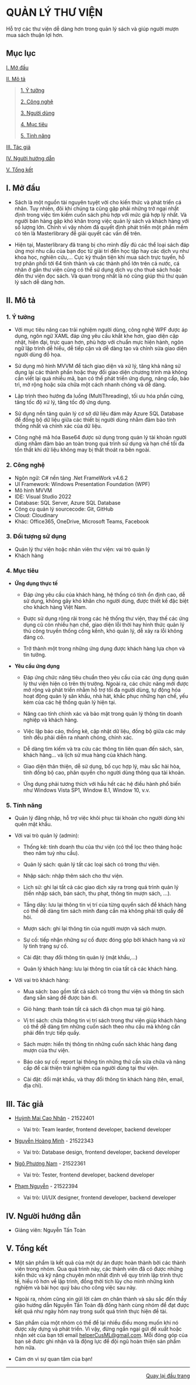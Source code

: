 ﻿<div id="Top"></div>

# QUẢN LÝ THƯ VIỆN
Hỗ trợ các thư viện dễ dàng hơn trong quản lý sách và giúp người mượn mua sách thuận lợi hơn.

## Mục lục

 [I. Mở đầu](#Modau)

 [II. Mô tả](#Mota)

> [1. Ý tưởng](#Ytuong)
>
> [2. Công nghệ](#Congnghe)
>
> [3. Người dùng](#Doituongsudung)
>
> [4. Mục tiêu](#Muctieu)
>
> [5. Tính năng](#Tinhnang)

[III. Tác giả](#Tacgia)

[IV. Người hướng dẫn](#Nguoihuongdan)

[V. Tổng kết](#Tongket)


<!-- MỞ ĐẦU -->
<div id="Modau"></div>

## I. Mở đầu
* Sách là một nguồn tài nguyên tuyệt vời cho kiến ​​thức và phát triển cá nhân. Tuy nhiên, đôi khi chúng ta cũng gặp phải những trở ngại nhất định trong việc tìm kiếm cuốn sách phù hợp với mức giá hợp lý nhất. Và người bán hàng gặp khó khăn trong việc quản lý sách và khách hàng với số lượng lớn. Chính vì vậy nhóm đã quyết định phát triển một phần mềm có tên là Masterlibrary để giải quyết các vấn đề trên.

* Hiện tại, Masterlibrary đã trang bị cho mình đầy đủ các thể loại sách đáp ứng mọi nhu cầu của bạn đọc từ giải trí đến học tập hay các dịch vụ như khoa học, nghiên cứu,… Cực kỳ thuận tiện khi mua sách trực tuyến, hỗ trợ phân phối tới 64 tỉnh thành và các thành phố lớn trên cả nước, cá nhân ở gần thư viện cũng có thể sử dụng dịch vụ cho thuê sách hoặc đến thư viện đọc sách. Và quan trọng nhất là nó cũng giúp thủ thư quản lý sách dễ dàng hơn.

<!-- MÔ TẢ -->
<div id="Mota"></div>

## II. Mô tả

<!-- Ý TƯỞNG -->
<div id="Ytuong"></div>

### 1. Ý tưởng
* Với mục tiêu nâng cao trải nghiệm người dùng, công nghệ WPF được áp dụng, ngôn ngữ XAML đáp ứng yêu cầu khắt khe hơn, giao diện cập nhật, hiện đại, trực quan hơn, phù hợp với chuẩn mực hiện hành, ngôn ngữ lập trình dễ hiểu, dễ tiếp cận và dễ dàng tạo và chỉnh sửa giao diện người dùng đồ họa.

* Sử dụng mô hình MVVM để tách giao diện và xử lý, tăng khả năng sử dụng lại các thành phần hoặc thay đổi giao diện chương trình mà không cần viết lại quá nhiều mã, bạn có thể phát triển ứng dụng, nâng cấp, bảo trì, mở rộng hoặc sửa chữa một cách nhanh chóng và dễ dàng.

* Lập trình theo hướng đa luồng (MultiThreading), tối ưu hóa phần cứng, tăng tốc độ xử lý, tăng tốc độ ứng dụng.

* Sử dụng nền tảng quản lý cơ sở dữ liệu đám mây Azure SQL Database để đồng bộ dữ liệu giữa các thiết bị người dùng nhằm đảm bảo tính thống nhất và chính xác của dữ liệu.
* Công nghệ mã hóa Base64 được sử dụng trong quản lý tài khoản người dùng nhằm đảm bảo an toàn trong quá trình sử dụng và hạn chế tối đa tổn thất khi dữ liệu không may bị thất thoát ra bên ngoài.


<div id="Congnghe"></div>

### 2. Công nghệ
* Ngôn ngữ: C# nền tảng .Net FrameWork v4.6.2
* UI Framework: Windows Presentation Foundation (WPF)
* Mô hình MVVM
* IDE: Visual Studio 2022
* Database: SQL Server, Azure SQL Database
* Công cụ quản lý sourcecode: Git, GitHub
* Cloud: Cloudinary
* Khác: Office365, OneDrive, Microsoft Teams, Facebook

<div id="Doituongsudung"></div>

### 3. Đối tượng sử dụng
* Quản lý thư viện hoặc nhân viên thư viện: vai trò quản lý
* Khách hàng

<div id="Muctieu"></div>

### 4. Mục tiêu

* <strong>Ứng dụng thực tế</strong>
    
    * Đáp ứng yêu cầu của khách hàng, hệ thống có tính ổn định cao, dễ sử dụng, không gây khó khăn cho người dùng, được thiết kế đặc biệt cho khách hàng Việt Nam.

    * Được sử dụng rộng rãi trong các hệ thống thư viện, thay thế các ứng dụng cũ còn nhiều hạn chế, giao diện lỗi thời hay hình thức quản lý thủ công truyền thống cồng kềnh, khó quản lý, dễ xảy ra lỗi không đáng có.

    * Trở thành một trong những ứng dụng được khách hàng lựa chọn và tin tưởng.

 * <strong>Yêu cầu ứng dụng</strong>
 
    * Đáp ứng chức năng tiêu chuẩn theo yêu cầu của các ứng dụng quản lý thư viện hiện có trên thị trường. Ngoài ra, các chức năng mới được mở rộng và phát triển nhằm hỗ trợ tối đa người dùng, tự động hóa hoạt động quản lý sân khấu, nhà hát, khắc phục những hạn chế, yếu kém của các hệ thống quản lý hiện tại.

    * Nâng cao tính chính xác và bảo mật trong quản lý thông tin doanh nghiệp và khách hàng.

    * Việc lập báo cáo, thống kê, cập nhật dữ liệu, đồng bộ giữa các máy tính đều phải diễn ra nhanh chóng, chính xác.

    * Dễ dàng tìm kiếm và tra cứu các thông tin liên quan đến sách, sàn, khách hàng... và lịch sử mua hàng của khách hàng.

    * Giao diện thân thiện, dễ sử dụng, bố cục hợp lý, màu sắc hài hòa, tính đồng bộ cao, phân quyền cho người dùng thông qua tài khoản.

    * Ứng dụng phải tương thích với hầu hết các hệ điều hành phổ biến như Windows Vista SP1, Window 8.1, Window 10, v.v.

<div id="Tinhnang"></div>

### 5. Tính năng
* Quản lý đăng nhập, hỗ trợ việc khôi phục tài khoản cho người dùng khi quên mật khẩu.

* Với vai trò quản lý (admin):
    * Thống kê: tính doanh thu của thư viện (có thể lọc theo tháng hoặc theo năm tuỳ nhu cầu).​

    * Quản lý sách: quản lý tất các loại sách có trong thư viện.​

    * Nhập sách: nhập thêm sách cho thư viện.​

    * Lịch sử: ghi lại tất cả các giao dịch xảy ra trong quá trình quản lý (tiền nhập sách, bán sách, thu phạt, thông tin mượn sách, …).​

    * Tầng dãy: lưu lại thông tin vị trí của từng quyển sách để khách hàng có thể dễ dàng tìm sách mình đang cần mà không phải tới quầy để hỏi.​

    * Mượn sách: ghi lại thông tin của người mượn và sách mượn.​

    * Sự cố: tiếp nhận những sự cố được đóng góp bởi khách hang và xử lý tình trạng sự cố.​

    * Cài đặt: thay đổi thông tin quản lý (mật khẩu,...)​

    * Quản lý khách hàng: lưu lại thông tin của tất cả các khách hàng. 
 
* Với vai trò khách hàng:
    * Mua sách: bao gồm tất cả sách có trong thư viện và thông tin sách đang sẵn sàng để được bán đi.​

    * Giỏ hàng: thanh toán tất cả sách đã chọn mua tại giỏ hàng.​

    * Vị trí sách: chứa thông tin vị trí sách trong thư viện giúp khách hàng có thể dễ dàng tìm những cuốn sách theo nhu cầu mà không cần phải đến trực tiếp quầy.​

    * Sách mượn: hiển thị thông tin những cuốn sách khác hàng đang mượn của thư viện.​

    * Báo cáo sự cố: report lại thông tin những thứ cần sửa chữa và nâng cấp để cải thiện trải nghiệm của người dùng tại thư viện.​

    * Cài đặt: đổi mật khẩu, và thay đổi thông tin khách hàng (tên, email, địa chỉ).
<!-- TÁC GIẢ -->
<div id="Tacgia"></div>

## III. Tác giả

* [Huỳnh Mai Cao Nhân](https://github.com/HuynhNhan0330) - 21522401
    * Vai trò: Team learder, frontend developer, backend developer

* [Nguyễn Hoàng Minh](https://github.com/hoangmindrespect) - 21522343
    * Vai trò: Database design, frontend developer, backend developer

* [Ngô Phương Nam](https://github.com/dunoiww) - 21522361
    * Vai trò: Tester, frontend developer, backend developer

* [Phạm Nguyễn](https://github.com/kazei1211) - 21522394
    * Vai trò: UI/UX designer, frontend developer, backend developer

<!-- NGƯỜI HƯỚNG DẪN -->
<div id="Nguoihuongdan"></div>

## IV. Người hướng dẫn
* Giảng viên: Nguyễn Tấn Toàn

<!-- TỔNG KẾT -->
<div id="Tongket"></div>

## V. Tổng kết
* Một sản phẩm là kết quả của một dự án được hoàn thành bởi các thành viên trong nhóm. Qua quá trình này, các thành viên đã có được những kiến ​​thức và kỹ năng chuyên môn nhất định về quy trình lập trình thực tế, hiểu rõ hơn về lập trình, đồng thời tích lũy cho mình những kinh nghiệm và bài học quý báu cho công việc sau này.

* Ngoài ra, nhóm cũng xin gửi lời cảm ơn chân thành và sâu sắc đến thầy giáo hướng dẫn Nguyễn Tấn Toàn đã đồng hành cùng nhóm để đạt được kết quả như ngày hôm nay trong suốt quá trình thực hiện đề tài.

* Sản phẩm của một nhóm có thể để lại nhiều điều mong muốn khi nó được xây dựng và phát triển. Vì vậy, đừng ngần ngại gửi đề xuất hoặc nhận xét của bạn tới email helperCusML@gmail.com. Mỗi đóng góp của bạn sẽ được ghi nhận và là động lực để đội ngũ hoàn thiện sản phẩm hơn nữa.

* Cám ơn vì sự quan tâm của bạn!

---

<p align="right"><a href="#Top">Quay lại đầu trang</a></p>
